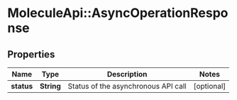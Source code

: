 # MoleculeApi::AsyncOperationResponse

## Properties
Name | Type | Description | Notes
------------ | ------------- | ------------- | -------------
**status** | **String** | Status of the asynchronous API call | [optional] 


